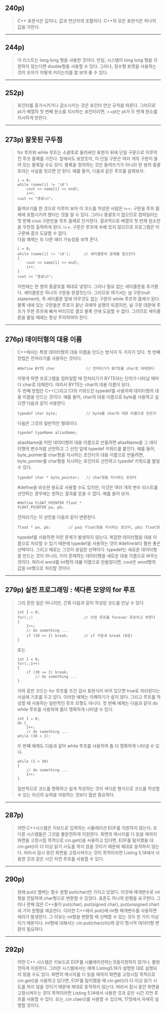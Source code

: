 ## 240p)
> C++ 표현식은 값이나, 값과 연산자의 조합이다. C++의 모든 표현식은 하나의 값을 가진다.
___
## 244p)
> 이 리스트는 long long 형을 사용한 것이다. 만일, 시스템이 long long 형을 지원하지 않는다면 double형을 사용할 수 있다. 그러나, 정수형 포맷을 사용하는 것이 숫자가 어떻게 커지는지를 잘 보여 줄 수 있다.
___
## 252p)
> 포인터를 증가시키거나 감소시키는 것은 포인터 연산 규칙을 따른다. 그러므로 pt가 배열의 첫 번째 원소를 지시하는 포인터라면, ++pt는 pt가 두 번재 원소를 지시하게 만든다.
___
## 273p) 잘못된 구두점
> for 루프와 while 루트는 소괄호로 둘러싸인 표현식 뒤에 단일 구문으로 이루어진 루프 몸체를 가진다. 앞에서도 보았듯이, 이 단일 구문은 여러 개의 구문이 들어 있는 블록일 수도 있다. 블록을 정의하는 것은 들여쓰기가 아니라 한 쌍의 중괄호라는 사실을 잊으면 안 된다. 예를 들어, 다음과 같은 루프를 살펴보자.
> <pre><code>i = 0;
> while (name[i] != '\0')
>     cout << name[i] << endl;
>     i++;
> cout << "종료\n";</code></pre>
> 들여쓰기를 한 것으로 미루어 보아 이 코드를 작성한 사람은 i++; 구문을 루프 몸체에 포함시키려 했다는 것을 알 수 있다. 그러나 중괄호가 없으므로 컴파일러는 첫 번째 cout 구문만을 루프 몸체로 인식한다. 결과적으로 배열의 첫 번재 원소만을 무한정 출력하게 된다. i++; 구문은 루프에 속해 있지 않으므로 프로그램은 이 구문에 결코 도달할 수 없다.  
> 다음 예제는 또 다른 에러 가능성을 보여 준다.
> <pre><code>i = 0;
> while (name[i] != '\0');      // 세미콜론이 문제를 일으킨다
> {
>     cout << name[i] << endl;
>     i++;
> }
> cout << "종료\n";</code></pre>
> 이번에는 한 쌍의 중괄호를 제대로 넣었다. 그러나 필요 없는 세미콜론을 추가했다. 세미콜론은 하나의 구문을 완결짓는다. 그러므로 여기서는 널 구문(null statement), 즉 세미콜론 앞에 아무것도 없는 구문이 while 루프의 몸체가 된다. 블록 내에 있는 구문들은 루프가 끝난 귀에야 실행이 되겠지만, 널 구문 대문에 루프가 무한 루프에 빠져 버리므로 결코 블록 안에 도달할 수 없다. 그러므로 세미콜론을 붙일 때에는 항상 주의하여야 한다.
___
## 276p) 데이터형의 대용 이름
> C++에서는 특정 데이터형의 대응 이름을 만드는 방식이 두 가지가 있다. 첫 번째 방법은 전처리기를 사용하는 것이다.
> <pre><code>#define BYTE char              // 전처리기가 BYTE를 char로 대체한다</code></pre>
> 이렇게 하면 프로그램을 컴파일할 때 전처리기가 BYTE라는 단어가 나타날 때마다 char로 대체한다. 따라서 BYTE는 char의 대용 이름이 된다.  
> 두 번째 방법은 C++(그리고 C)의 키워드인 typedef를 사용하여 데이터형의 대용 이름을 만드는 것이다. 예를 들어, char의 대용 이름으로 byte를 사용하고 싶으면 다음과 같이 사용한다.
> <pre><code>typedef char byte;             // byte를 char의 대용 이름으로 만든다</code></pre>
> 다음은 그것의 일반적인 형태이다.
> <pre><code>typedef typeName aliasName;</code></pre>
> aliasName을 어떤 데이터형의 대용 이름으로 만들려면 aliasName을 그 데이터형의 변수처럼 선언하고 그 선언 앞에 typedef 키워드를 붙인다. 예를 들어, byte_pointer를 char형을 지시하는 초인터의 대용 이름으로 만들려면, byte_pointer를 char형을 지시하는 포인터로 선언하고 typedef 키워드를 붙일 수 있다.
> <pre><code>typedef char * byte_pointer;   // char형을 지시하는 포인터</code></pre>
> #define을 비슷한 용도로 사용할 수도 있지만, 이것은 여러 개의 변수 리스트를 선언하는 경우에는 원하는 결과를 얻을 수 없다. 예를 들어 보자.
> <pre><code>#define FLOAT_POINTER float *
> FLOAT_POINTER pa, pb;</code></pre>
> 전처리기는 이 선언을 다음과 같이 변환한다.
> <pre><code>float * pa, pb;        // pa는 float형을 지시하는 포인터, pb는 float형</code></pre>
> typedef를 사용하면 이런 문제가 발생하지 않는다. 복잡한 데이터형을 대용 이름으로 처리할 수 있기 때문에 typedef을 사용하는 것이 #define보다 훨씬 좋은 선택이다. 그리고 때로는 그것이 유일한 선택이다. typedef는 새로운 데이터형을 만드는 것이 아니라, 이미 존재하는 데이터형을 새로운 대용 이름으로 바꾸는 것이다. 따라서 word를 int형의 대룔 이름으로 만들었다면, cout은 word형의 값을 int형으로 처리할 것이다.
___
## 279p) 실전 프로그래밍 : 색다른 모양의 for 루프
> 그리 흔한 일은 아니지만, 간혹 다음과 같이 작성된 코드를 만날 수 있다.
> <pre><code>int I = 0;
> for(;;)                       // 이런 루프를 forever 루프라고 부른다
> {
>     I++;
>     // do something ...
>     if (30 >= I) break;       // if 구문과 break (6장)
> }</code></pre>
> 또는
> <pre><code>int I = 0;
> for(;;I++)
> {
>     if (30 >= I) break;
>         // do something ...
> }</code></pre>
> 이와 같은 코드는 for 루프를 조건 검사 표현식이 비어 있으면 true로 처리된다는 사실에 기초를 두고 있다. 이러한 예제는 이해하기가 쉽지 않다. 그리고 루프를 작성할 때 사용하는 일반적인 루프 모형도 아니다. 첫 번째 예제는 다음과 같이 do while 루프를 사용하여 좀더 명확하게 나타낼 수 있다. 
> <pre><code>int I = 0;
> do {
>     I++;
>     // do something ...
> while (30 < I);</code></pre>
> 두 번째 예제도 다음과 같이 while 루프를 사용하여 좀 더 명확하게 나타낼 수 있다.
> <pre><code>while (I < 30)
> {
>     // do something ...
>     I++;
> }</code></pre>
> 일반적으로 코드를 명확하고 쉽게 작성하는 것이 색다른 형식으로 코드를 작성할 수 있는 자신의 능력을 자랑하는 것보다 월씬 중요하다.
___
## 287p)
> 어떤 C++시스템은 키보드로 입력하는 시뮬레이션 EOF를 지원하지 않는다. 또 다른 시스템들은 그것을 불완전하게 지원한다. 화면의 메시지를 다 읽을 때까지 화면을 고정시킬 목적으로 cin.get()을 사용하고 있다면, EOF를 탐지했을 대 cin.get()이 더 이상 읽기 시도를 하지 않을 것이기 때문에 제대로 동작하지 않는다. 따라서 잠시 동안 화면을 고정시켜두는 것이 목적이라면 Listing 5.14에서 사용한 것과 같은 시간 지연 루프를 사용할 수 있다.
___
## 290p)
> 원래 put() 멤버는 함수 원형 put(char)만 가지고 있었다. 이것에 매개변수로 int형을 전달하여 char형으로 변환할 수 있었다. 표준도 하나의 원형을 요구한다. 그러나 현재 많은 C++들이 put(char), put(signed char), put(unsigned char) 세 가지 원형을 제공한다. 이러한 C++에서 put()에 int형 매개변수를 사용하면 에러가 발생한다. 그 이유는 int형을 변환할 때 선택할 수 있는 것이 한 가지 이상이기 때문이다. int형에 대해서는 cin.put(char(ch))와 같이 명시적 데이터형 변환이 필요하다.
___
## 292p)
> 어떤 C++ 시스템은 키보드로 EOF를 시뮬레이션하는것을지원하지 않거나, 불완전하게 지원한다. 그러한 시스템에서는 예제 Listing5.19가 설명한 대로 실행되지 않을 수도 있다. 화면의 메시지를 다 읽을 때까지 화면을 고정시킬 목적으로 cin.get()을 사용하고 있다면, EOF를 탐지했을 때 cin.get()이 더 이상 읽기 시도를 하지 않을 것이기 때문에 제대로 동작하지 않는다. 따라서 잠시 동안 화면을 고정시켜두는 것이 목적이라면 Listing 5.14에서 사용한 것과 같은 시간 지연 루프를 사용할 수 있다. 또는, cin.claer()를 사용할 수 있으며, 17장에서 자세히 설명할 것이다.